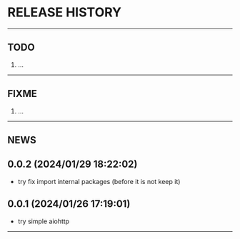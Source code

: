 # RELEASE HISTORY

********************************************************************************
## TODO
1. ...  

********************************************************************************
## FIXME
1. ...  

********************************************************************************
## NEWS

0.0.2 (2024/01/29 18:22:02)
------------------------------
- try fix import internal packages (before it is not keep it)  

0.0.1 (2024/01/26 17:19:01)
------------------------------
- try simple aiohttp

********************************************************************************
